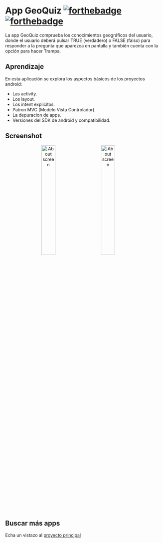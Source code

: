 App GeoQuiz
[![forthebadge](https://forthebadge.com/images/badges/built-for-android.svg)](https://forthebadge.com) [![forthebadge](https://forthebadge.com/images/badges/built-by-codebabes.svg)](https://forthebadge.com)
=======================================
La app GeoQuiz comprueba los conocimientos geográficos del usuario, donde el usuario deberá pulsar TRUE (verdadero) o FALSE (falso) para responder a la pregunta que aparezca en pantalla y también cuenta con la opción para hacer Trampa.

## Aprendizaje
En esta aplicación se explora los aspectos básicos de los proyectos android:
- Las activity. 
- Los layout. 
- Los intent explicitos. 
- Patron MVC (Modelo Vista Controlador).
- La depuracion de apps. 
- Versiones del SDK de android y compatibilidad.

## Screenshot
<div align="center">
        <img width="30%" src="Screenshots/app_image_01.png" alt="About screen" title="About screen" </img>
        <img height="0" width="32px">
        <img width="30%" src="Screenshots/app_image_02.png" alt="About screen" title="About screen" </img>
        <img height="0" width="32px">
</div>

## Buscar más apps
Echa un vistazo al [proyecto principal](https://github.com/FahedHermoza/AndroidBooks#1-programaci%C3%B3n-con-android)
